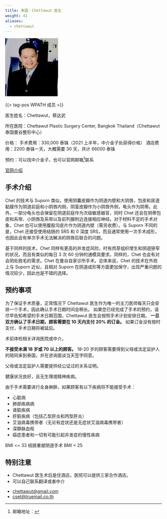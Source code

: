 ```yaml
---
title: 泰国｜Chettawut 医生
weight: 41
aliases:
  - chettawut
---
```


![doctor](doctor.jpg)

{{< tag-pos WPATH 成员 >}}

医生姓名：Chettawut，蔡达武

所在医院：Chettawut Plastic Surgery Center, Bangkok Thailand（Chettawut 泰国曼谷整形中心）

价格：
手术费用：330,000 泰铢（2021 上半年，中介金子处获得价格）
酒店费用：2200 泰铢一天，大概需要 30 天，共计 66000 泰铢

预约：可以找中介金子，也可以官网邮箱[^mail]联系

[官网介绍](http://www.chet-plasticsurgery.com/zh-hans/性别重置手术/)

## 手术介绍

Chet 的技术与 Suporn 类似，使用阴囊皮瓣作为阴道内壁和大阴唇，包皮和尿道黏膜作为阴道前庭和小阴唇内侧，阴茎皮瓣作为小阴唇外侧，龟头作为阴蒂。此外，一部分龟头也会保留在阴道前庭作为次级敏感器官，同时 Chet 还会在阴蒂包皮和系带、小阴唇及系带以及前列腺附近连接相应神经。对于材料不足的手术对象，Chet 也可以使用腹股沟皮片作为阴道内壁（需另收费）。与 Suporn 不同的是，Chet 还接受使用结肠的 SRS 和 0 深度 SRS，而且通常使用一次手术成形，也因此会有单次手术无法解决的阴唇后联合的问题。

基于同样的技术，Chet 同样有更高的并发症风险，时有肉芽组织增生和阴道狭窄的状况，而且有类似的每日 3 次 60 分钟的通模具要求。同样的，Chet 也会有对会阴处脱毛的需求。Chet 在曼谷自家诊所手术。总体来说，Chet 的技术在外观上与 Suporn 近似，且相对 Suporn 在阴道成形等方面更加保守，出现严重问题的情况较少，因此也是不错的选择。

## 预约事项

为了保证手术质量，正常情况下 Chettawut 医生作为唯一的主刀医师每天只会安排一个手术，因此确认手术日期时间会稍长。
如果您已经完成了手术的预约，请尽早告知希望的手术日期范围，Chettawut 医生会按照手术计划安排日期。
**一旦双方确认了手术日期，顾客需要在 10 天内支付 20% 的订金。**
如果订金没有按时支付，手术日期将被延后。

术前体检相关详询医院或中介。

**不接受未满 18 岁或 70 以上的顾客。**
18-20 岁的顾客需要得到父母或法定监护人的陪同来到泰国，并在咨询面谈当天签字同意。

父母或法定监护人需要提供经公证过的关系证明。

健康状况良好，且无生理或精神疾病。

由于手术需要进行全身麻醉，如果顾客有以下疾病将不能接受手术：

- 心脏病
- 肺部疾病病
- 肾脏疾病
- 肝脏疾病（包括乙型肝炎和丙型肝炎）
- 艾滋病毒携带者（无论有症状还是无症状艾滋病毒携带者）
- 深静脉血栓
- 癌症患者和一切有可能引起并发症的慢性疾病

BMI <= 33
结肠重塑阴道手术 BMI < 25

## 特别注意

- Chettawut 医生术后是住酒店，医院可以提供三家合作酒店。
- 可以自己联系翻译或者中介

[^mail]: 邮箱地址：

- [chettawut@gmail.com](mailto:chettawut@gmail.com)
- [cset@truemail.co.th](mailto:cset@truemail.co.th)
